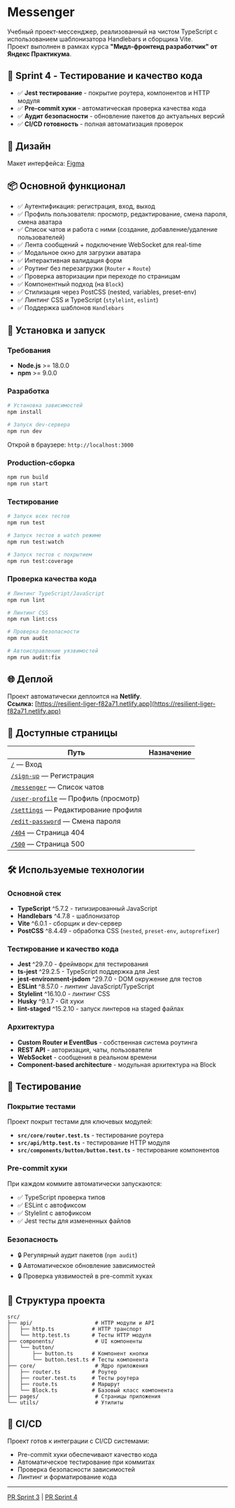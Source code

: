 # Messenger

Учебный проект-мессенджер, реализованный на чистом TypeScript с использованием шаблонизатора Handlebars и сборщика Vite.  
Проект выполнен в рамках курса **"Мидл-фронтенд разработчик" от Яндекс Практикума**.

## 🎯 Sprint 4 - Тестирование и качество кода

- ✅ **Jest тестирование** - покрытие роутера, компонентов и HTTP модуля
- ✅ **Pre-commit хуки** - автоматическая проверка качества кода
- ✅ **Аудит безопасности** - обновление пакетов до актуальных версий
- ✅ **CI/CD готовность** - полная автоматизация проверок

## 🎨 Дизайн

Макет интерфейса: [Figma](https://www.figma.com/design/q6ALe9fipHxAYiV6ToS2Vp/Chat_design?node-id=12-35&t=z4eEVMzexzEChXg2-1)

## 📦 Основной функционал

- ✅ Аутентификация: регистрация, вход, выход  
- ✅ Профиль пользователя: просмотр, редактирование, смена пароля, смена аватара  
- ✅ Список чатов и работа с ними (создание, добавление/удаление пользователей)  
- ✅ Лента сообщений + подключение WebSocket для real-time  
- ✅ Модальное окно для загрузки аватара  
- ✅ Интерактивная валидация форм  
- ✅ Роутинг без перезагрузки (`Router` + `Route`)  
- ✅ Проверка авторизации при переходе по страницам  
- ✅ Компонентный подход (на `Block`)  
- ✅ Стилизация через PostCSS (nested, variables, preset-env)  
- ✅ Линтинг CSS и TypeScript (`stylelint`, `eslint`)  
- ✅ Поддержка шаблонов `Handlebars`  

## 🚀 Установка и запуск

### Требования
- **Node.js** >= 18.0.0
- **npm** >= 9.0.0

### Разработка
```bash
# Установка зависимостей
npm install

# Запуск dev-сервера
npm run dev
```

Открой в браузере: `http://localhost:3000`

### Production-сборка
```bash
npm run build
npm run start
```

### Тестирование
```bash
# Запуск всех тестов
npm run test

# Запуск тестов в watch режиме
npm run test:watch

# Запуск тестов с покрытием
npm run test:coverage
```

### Проверка качества кода
```bash
# Линтинг TypeScript/JavaScript
npm run lint

# Линтинг CSS
npm run lint:css

# Проверка безопасности
npm run audit

# Автоисправление уязвимостей
npm run audit:fix
```

## 🌐 Деплой

Проект автоматически деплоится на **Netlify**.  
**Ссылка:** [https://resilient-liger-f82a71.netlify.app](https://resilient-liger-f82a71.netlify.app)

## 📄 Доступные страницы

| Путь | Назначение |
|------|------------|
| [`/`](https://resilient-liger-f82a71.netlify.app/) — Вход |
| [`/sign-up`](https://resilient-liger-f82a71.netlify.app/sign-up) — Регистрация |
| [`/messenger`](https://resilient-liger-f82a71.netlify.app/messenger) — Список чатов |
| [`/user-profile`](https://resilient-liger-f82a71.netlify.app/user-profile) — Профиль (просмотр) |
| [`/settings`](https://resilient-liger-f82a71.netlify.app/settings) — Редактирование профиля |
| [`/edit-password`](https://resilient-liger-f82a71.netlify.app/edit-password) — Смена пароля |
| [`/404`](https://resilient-liger-f82a71.netlify.app/404) — Страница 404 |
| [`/500`](https://resilient-liger-f82a71.netlify.app/500) — Страница 500 |

## 🛠️ Используемые технологии

### Основной стек
- **TypeScript** ^5.7.2 - типизированный JavaScript
- **Handlebars** ^4.7.8 - шаблонизатор
- **Vite** ^6.0.1 - сборщик и dev-сервер
- **PostCSS** ^8.4.49 - обработка CSS (`nested`, `preset-env`, `autoprefixer`)

### Тестирование и качество кода
- **Jest** ^29.7.0 - фреймворк для тестирования
- **ts-jest** ^29.2.5 - TypeScript поддержка для Jest
- **jest-environment-jsdom** ^29.7.0 - DOM окружение для тестов
- **ESLint** ^8.57.0 - линтинг JavaScript/TypeScript
- **Stylelint** ^16.10.0 - линтинг CSS
- **Husky** ^9.1.7 - Git хуки
- **lint-staged** ^15.2.10 - запуск линтеров на staged файлах

### Архитектура
- **Custom Router и EventBus** - собственная система роутинга
- **REST API** - авторизация, чаты, пользователи
- **WebSocket** - сообщения в реальном времени
- **Component-based architecture** - модульная архитектура на Block

## 🧪 Тестирование

### Покрытие тестами
Проект покрыт тестами для ключевых модулей:

- **`src/core/router.test.ts`** - тестирование роутера
- **`src/api/http.test.ts`** - тестирование HTTP модуля
- **`src/components/button/button.test.ts`** - тестирование компонентов

### Pre-commit хуки
При каждом коммите автоматически запускаются:
- ✅ TypeScript проверка типов
- ✅ ESLint с автофиксом
- ✅ Stylelint с автофиксом  
- ✅ Jest тесты для измененных файлов

### Безопасность
- 🔒 Регулярный аудит пакетов (`npm audit`)
- 🔒 Автоматическое обновление зависимостей
- 🔒 Проверка уязвимостей в pre-commit хуках

## 📁 Структура проекта

```
src/
├── api/                    # HTTP модули и API
│   ├── http.ts            # HTTP транспорт
│   └── http.test.ts       # Тесты HTTP модуля
├── components/             # UI компоненты
│   └── button/
│       ├── button.ts      # Компонент кнопки
│       └── button.test.ts # Тесты компонента
├── core/                   # Ядро приложения
│   ├── router.ts          # Роутер
│   ├── router.test.ts     # Тесты роутера
│   ├── route.ts           # Маршрут
│   └── Block.ts           # Базовый класс компонента
├── pages/                  # Страницы приложения
└── utils/                  # Утилиты
```

## 🚀 CI/CD

Проект готов к интеграции с CI/CD системами:
- Pre-commit хуки обеспечивают качество кода
- Автоматическое тестирование при коммитах
- Проверка безопасности зависимостей
- Линтинг и форматирование кода

---

[PR Sprint 3](https://github.com/ivan-artemev24/middle.messenger.praktikum.yandex/pull/3) | [PR Sprint 4](https://github.com/ivan-artemev24/middle.messenger.praktikum.yandex/pull/4)
